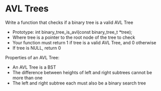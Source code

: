 # AVL Trees


Write a function that checks if a binary tree is a valid AVL Tree

* Prototype: int binary_tree_is_avl(const binary_tree_t *tree);
* Where tree is a pointer to the root node of the tree to check
* Your function must return 1 if tree is a valid AVL Tree, and 0 otherwise
* If tree is NULL, return 0

Properties of an AVL Tree:

* An AVL Tree is a BST
* The difference between heights of left and right subtrees cannot be more than one
* The left and right subtree each must also be a binary search tree